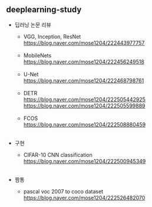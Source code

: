 deeplearning-study
-------------------------

- 딥러닝 논문 리뷰

  - VGG, Inception, ResNet</br>
  <https://blog.naver.com/mose1204/222443977757></br></br>
  - MobileNets</br>
  <https://blog.naver.com/mose1204/222456249518></br></br>
  - U-Net</br>
  <https://blog.naver.com/mose1204/222468798761></br></br>
  - DETR</br>
  <https://blog.naver.com/mose1204/222505442925></br>
  <https://blog.naver.com/mose1204/222505599889></br></br>
  - FCOS</br>
  <https://blog.naver.com/mose1204/222508880459></br></br>





- 구현</br>
  - CIFAR-10 CNN classification</br>
  <https://blog.naver.com/mose1204/222500945349></br></br>



- 짬통</br>
  - pascal voc 2007 to coco dataset</br>
  <https://blog.naver.com/mose1204/222526482070></br></br>

